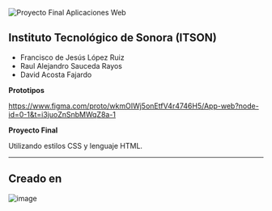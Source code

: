 ![Proyecto Final Aplicaciones Web](https://github.com/user-attachments/assets/d90a123e-7ff3-4bd7-8736-a827422bbc70)




## Instituto Tecnológico de Sonora (ITSON)

- Francisco de Jesús López Ruiz
- Raul Alejandro Sauceda Rayos
- David Acosta Fajardo

**Prototipos**

https://www.figma.com/proto/wkmOIWj5onEtfV4r4746H5/App-web?node-id=0-1&t=i3juoZnSnbMWqZ8a-1

**Proyecto Final**

Utilizando estilos CSS y lenguaje HTML.

---
## Creado en

![image](https://github.com/user-attachments/assets/48b85af6-ab5a-4e0a-92ff-85088d7c5797)

